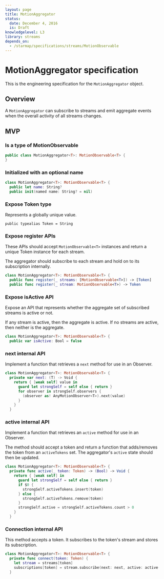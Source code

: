 ```yaml
---
layout: page
title: MotionAggregator
status:
  date: December 4, 2016
  is: Draft
knowledgelevel: L3
library: streams
depends_on:
  - /starmap/specifications/streams/MotionObservable
---
```


# MotionAggregator specification

This is the engineering specification for the `MotionAggregator` object.

## Overview

A `MotionAggregator` can subscribe to streams and emit aggregate events when the overall activity
of all streams changes.

## MVP

### Is a type of MotionObservable

```swift
public class MotionAggregator<T>: MotionObservable<T> {
}
```

### Initialized with an optional name

```swift
class MotionAggregator<T>: MotionObservable<T> {
  public let name: String?
  public init(named name: String? = nil)
```

### Expose Token type

Represents a globally unique value.

```
public typealias Token = String
```

### Expose register APIs

These APIs should accept `MotionObservable<T>` instances and return a unique Token instance for
each stream.

The aggregator should subscribe to each stream and hold on to its subscription internally.

```swift
class MotionAggregator<T>: MotionObservable<T> {
  public func register(_ streams: [MotionObservable<T>]) -> [Token]
  public func register(_ stream: MotionObservable<T>) -> Token
```

### Expose isActive API

Expose an API that represents whether the aggregate set of subscribed streams is active or not.

If any stream is active, then the aggregate is active. If no streams are active, then neither is the
aggregate.

```swift
class MotionAggregator<T>: MotionObservable<T> {
  public var isActive: Bool = false
```

### next internal API

Implement a function that retrieves a `next` method for use in an Observer.

```swift
class MotionAggregator<T>: MotionObservable<T> {
  private var next: (T) -> Void {
    return { [weak self] value in
      guard let strongSelf = self else { return }
      for observer in strongSelf.observers {
        (observer as! AnyMotionObserver<T>).next(value)
      }
    }
  }
```

### active internal API

Implement a function that retrieves an `active` method for use in an Observer.

The method should accept a token and return a function that adds/removes the token from an
`activeTokens` set. The aggregator's `active` state should then be updated.

```swift
class MotionAggregator<T>: MotionObservable<T> {
  private func active(_ token: Token) -> (Bool) -> Void {
    return { [weak self] in
      guard let strongSelf = self else { return }
      if $0 {
        strongSelf.activeTokens.insert(token)
      } else {
        strongSelf.activeTokens.remove(token)
      }
      strongSelf.active = strongSelf.activeTokens.count > 0
    }
  }
```

### Connection internal API

This method accepts a token. It subscribes to the token's stream and stores its subscription.

```swift
class MotionAggregator<T>: MotionObservable<T> {
  private func connect(token: Token) {
    let stream = streams[token]
    subscriptions[token] = stream.subscribe(next: next, active: active(token))
  }
```
